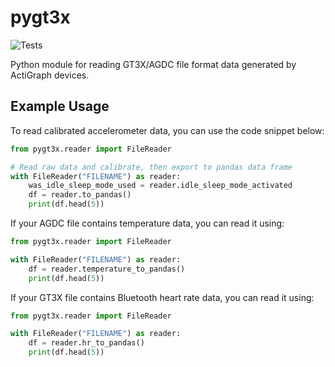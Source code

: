 # pygt3x
![Tests](https://github.com/actigraph/pygt3x/actions/workflows/tests.yml/badge.svg)

Python module for reading GT3X/AGDC file format data generated by ActiGraph devices.

## Example Usage

To read calibrated accelerometer data, you can use the code snippet below:

```python
from pygt3x.reader import FileReader

# Read raw data and calibrate, then export to pandas data frame
with FileReader("FILENAME") as reader:
    was_idle_sleep_mode_used = reader.idle_sleep_mode_activated
    df = reader.to_pandas()
    print(df.head(5))
```

If your AGDC file contains temperature data, you can read it using:

```python
from pygt3x.reader import FileReader

with FileReader("FILENAME") as reader:
    df = reader.temperature_to_pandas()
    print(df.head(5))
```

If your GT3X file contains Bluetooth heart rate data, you can read it using:

```python
from pygt3x.reader import FileReader

with FileReader("FILENAME") as reader:
    df = reader.hr_to_pandas()
    print(df.head(5))
```
